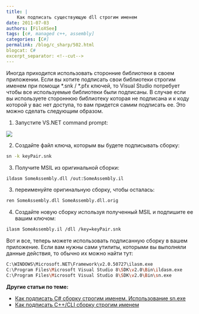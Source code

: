 ```yaml
---
title: |
    Как подписать существующую dll строгим именем
date: 2011-07-03
authors: [FiloXSee]
tags: [c#, managed c++, assembly]
categories: [C#]
permalink: /blog/c_sharp/502.html
blogcat: C#
excerpt_separator: <!--cut-->
---
```


Иногда приходится использовать сторонние библиотеки в своем приложении. Если вы хотите подписать свои библиотеки строгим именем при помощи *.snk / *.pfx ключей, то Visual Studio потребует чтобы все используемые библиотеки были подписаны. В случае если вы используете стороннюю библиотеку которая не подписана и к коду которой у вас нет доступа, то вам придется самим подписать ее. Это можно сделать следующим образом.

<!--cut-->


1. Запустите VS.NET command prompt:

![](http://itw66.ru/uploads/images/00/00/02/2011/07/03/1dc202.jpg)


2. Создайте файл ключа, которым вы будете подписывать сборку:

```bash
sn -k keyPair.snk
```


3. Получите MSIL из оригинальной сборки:

```bash
ildasm SomeAssembly.dll /out:SomeAssembly.il
```


3. переименуйте оригинальную сборку, чтобы осталась:

```bash
ren SomeAssembly.dll SomeAssembly.dll.orig
```


4. Создайте новую сборку используя полученный MSIL и подпишите ее вашим ключом:

```bash
ilasm SomeAssembly.il /dll /key=keyPair.snk
```


Вот и все, теперь можете использовать подписанную сборку в вашем приложение. Если вам нужны сами утилиты, которыми вы выполняли данные действия, то обычно их можно найти тут:

```bash
C:\WINDOWS\Microsoft.NET\Framework\v2.0.50727\ilasm.exe
C:\Program Files\Microsoft Visual Studio 8\SDK\v2.0\Bin\ildasm.exe
C:\Program Files\Microsoft Visual Studio 8\SDK\v2.0\Bin\sn.exe
```


**Другие статьи по теме:**

- [Как подписать C# сборку строгим именем. Использование sn.exe](http://itw66.ru/blog/c_sharp/504.html)
- [Как подписать C++/CLI сборку строгим именем](http://itw66.ru/blog/c_sharp/500.html)
